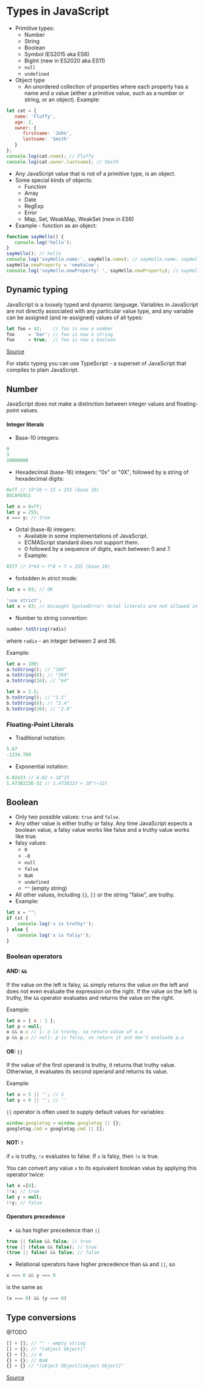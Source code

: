 # Types in JavaScript
- Primitive types:
   - Number
   - String
   - Boolean
   - Symbol (ES2015 aka ES6)
   - BigInt (new in ES2020 aka ES11)
   - `null`
   - `undefined`
- Object type
   - An unordered collection of properties where each property has a name and a value (either a primitive value, such as a number or string, or an object). Example:
``` javascript
let cat = {
   name: 'Fluffy',
   age: 2,
   owner: {
      firstname: 'John',
      lastname: 'Smith'
   }
};
console.log(cat.name); // Fluffy
console.log(cat.owner.lastname); // Smith
```
   - Any JavaScript value that is not of a primitive type, is an object.
   - Some special kinds of objects:
      - Function
      - Array
      - Date
      - RegExp
      - Error
      - Map, Set, WeakMap, WeakSet (new in ES6)
   - Example - function as an object:
``` javascript
function sayHello() {
   console.log('hello');
}
sayHello(); // hello
console.log('sayHello.name:', sayHello.name); // sayHello.name: sayHello
sayHello.newProperty = 'newValue';
console.log('sayHello.newProperty: ', sayHello.newProperty); // sayHello.newProperty: newValue
```

## Dynamic typing
JavaScript is a loosely typed and dynamic language. Variables in JavaScript are not directly associated with any particular value type, and any variable can be assigned (and re-assigned) values of all types:
```javascript
let foo = 42;    // foo is now a number
foo     = 'bar'; // foo is now a string
foo     = true;  // foo is now a boolean
```
[Source](https://developer.mozilla.org/en-US/docs/Web/JavaScript/Data_structures)

For static typing you can use TypeScript - a superset of JavaScript that compiles to plain JavaScript.

## Number
JavaScript does not make a distinction between integer values
and floating-point values.

#### Integer literals
- Base-10 integers:
```javascript
0
3
10000000
```
- Hexadecimal (base-16) integers: "0x" or "0X", followed by a string of hexadecimal digits:
```javascript
0xff // 15*16 + 15 = 255 (base 10)
0XCAFE911
```
```javascript
let x = 0xff;
let y = 255; 
x === y; // true
```
- Octal (base-8) integers:
   - Available in some implementations of JavaScript.
   - ECMAScript standard does not support them.
   - 0 followed by a sequence of digits, each between 0 and 7.
   - Example:
```javascript
0377 // 3*64 + 7*8 + 7 = 255 (base 10)
```
   - forbidden in strict mode:
```javascript
let x = 03; // OK
```
```javascript
'use strict';
let x = 03; // Uncaught SyntaxError: Octal literals are not allowed in strict mode.
```
- Number to string convertion:
```javascript
number.toString(radix)
```
where `radix` - an integer between 2 and 36.

Example:
```javascript
let a = 180;
a.toString(); // "180"
a.toString(8); // "264"
a.toString(16); // "b4"

let b = 2.5;
b.toString(); // "2.5"
b.toString(8); // "2.4"
b.toString(16); // "2.8"
```

### Floating-Point Literals
- Traditional notation:
```javascript
5.67
-1234.789
```
- Exponential notation:
```javascript
6.02e23 // 6.02 × 10^23
1.4738223E-32 // 1.4738223 × 10^(−32)
```
## Boolean
- Only two possible values: `true` and `false`.
- Any other value is either truthy or falsy. Any time JavaScript expects a boolean value, a falsy value
works like false and a truthy value works like true.
- falsy values:
   - `0`
   - `-0`
   - `null`
   - `false`
   - `NaN`
   - `undefined`
   - `""` (empty string)
- All other values, including `{}`, `[]` or the string "false", are truthy.
- Example:
```javascript
let x = "";
if (x) {
    console.log('x is truthy!');
} else {
    console.log('x is falsy!');
}
```
### Boolean operators
#### AND: `&&`
If the value on the left is falsy, `&&` simply returns the value on the left and does not even evaluate the expression on the right.
If the value on the left is truthy, the `&&` operator evaluates and returns the value on the right.

Example:
```javascript
let o = { x : 1 };
let p = null;
o && o.x // 1: o is truthy, so return value of o.x
p && p.x // null: p is falsy, so return it and don't evaluate p.x
```
#### OR: `||`
If the value of the first operand is truthy, it returns that truthy
value. Otherwise, it evaluates its second operand and returns its value.

Example:
```javascript
let x = 5 || ''; // 5
let y = 0 || ''; // ''
```
`||` operator is often used to supply default values for variables:
```javascript
window.googletag = window.googletag || {};
googletag.cmd = googletag.cmd || [];
```
#### NOT: `!`
if `x` is truthy, `!x` evaluates to
false. If `x` is falsy, then `!x` is true.

You can convert any value `x` to its
equivalent boolean value by applying this operator twice: 
```javascript
let x =[0];
!!x; // true
let y = null;
!!y; // false
```
#### Operators precedence
- `&&` has higher precedence than `||`
```javascript
true || false && false; // true
true || (false && false); // true
(true || false) && false; // false
```
- Relational operators have higher precedence than `&&` and `||`, so
```javascript
x === 0 && y === 0
```
is the same as
```javascript
(x === 0) && (y === 0)
```

## Type conversions
@TODO
```javascript
[] + []; // "" - empty string
[] + {}; // "[object Object]"
{} + []; // 0
{} + {}; // NaN
{} + {} // "[object Object][object Object]"
```
[Source](https://www.quora.com/Why-is-JavaScript-called-the-most-confusing-web-programming-language)